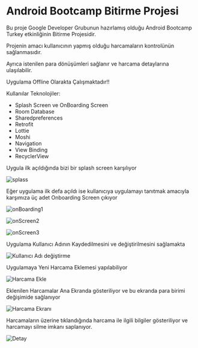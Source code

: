 
# Android Bootcamp Bitirme Projesi
Bu proje Google Developer Grubunun hazırlamış olduğu Android Bootcamp Turkey etkinliğinin Bitirme Projesidir.

Projenin amacı kullanıcının yapmış olduğu harcamaların kontrolünün sağlanmasıdır. 

Ayrıca istenilen para dönüşümleri sağlanır ve  harcama detaylarına ulaşılabilir.

Uygulama Offline Olarakta Çalışmaktadır!!

  
Kullanılar Teknolojiler:

+  Splash Screen ve OnBoarding Screen
+  Room Database
+  Sharedpreferences
+  Retrofit
+  Lottie
+  Moshi
+  Navigation
+  View Binding
+  RecyclerView

Uygula ilk açıldığında bizi bir splash screen karşılıyor

![splass](https://user-images.githubusercontent.com/72108390/116887039-7e2aab80-ac32-11eb-87b1-2d59c85adaab.PNG)

Eğer uygulama ilk defa açıldı ise kullanıcıya uygulamayı tanıtmak amacıyla karşımıza üç adet Onboarding Screen çıkıyor

![onBoarding1](https://user-images.githubusercontent.com/72108390/116887646-348e9080-ac33-11eb-8beb-41fa1cf9d5fe.PNG)

![onScreen2](https://user-images.githubusercontent.com/72108390/116887695-4112e900-ac33-11eb-9a92-3db5cb00fa48.PNG)

![onScreen3](https://user-images.githubusercontent.com/72108390/116887774-57b94000-ac33-11eb-9e0b-ca605a82ffa2.PNG)

Uygulama Kullanıcı Adının Kaydedilmesini ve değiştirilmesini sağlamakta

![Kullanıcı Adı değiştirme](https://user-images.githubusercontent.com/72108390/116887886-7c151c80-ac33-11eb-8caf-911808bccf23.PNG)

Uygulamaya Yeni Harcama Eklemesi yapılabiliyor

![Harcama Ekle](https://user-images.githubusercontent.com/72108390/116888048-b088d880-ac33-11eb-83d4-275c0660b23c.PNG)

Eklenilen Harcamalar Ana Ekranda gösteriliyor ve bu ekranda para birimi değişimide sağlanıyor

![Harcama Ekranı](https://user-images.githubusercontent.com/72108390/116888196-d615e200-ac33-11eb-9aae-fa6a6a63d3e1.PNG)

Harcamaların üzerine tıklandığında harcama ile ilgili bilgiler gösteriliyor ve harcamayı silme imkanı saplanıyor.

![Detay](https://user-images.githubusercontent.com/72108390/116888307-f8a7fb00-ac33-11eb-9f24-ec319c0de738.PNG)




  
